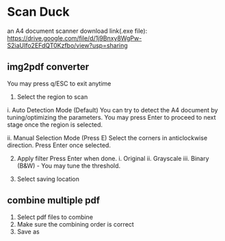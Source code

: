 # Scan Duck
an A4 document scanner
download link(.exe file): https://drive.google.com/file/d/1j9Bnxy8WgPw-S2iaUIfo2EFdQT0Kzfbo/view?usp=sharing

## img2pdf converter
You may press q/ESC to exit anytime

1. Select the region to scan

  i. Auto Detection Mode (Default)
  You can try to detect the A4 document by tuning/optimizing the parameters.
  You may press Enter to proceed to next stage once the region is selected.
  
  ii. Manual Selection Mode (Press E)
  Select the corners in anticlockwise direction.
  Press Enter once selected.

2. Apply filter
Press Enter when done.
i. Original
ii. Grayscale
iii. Binary (B&W) - You may tune the threshold.

3. Select saving location

## combine multiple pdf
1. Select pdf files to combine
2. Make sure the combining order is correct
3. Save as 
